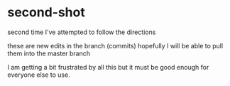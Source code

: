 # second-shot
second time I've attempted to follow the directions

these are new edits in the branch (commits)
hopefully I will be able to pull them into the master branch

I am getting a bit frustrated by all this but it must be good enough for everyone else to use.

